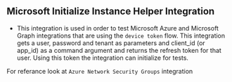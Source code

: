 ## Microsoft Initialize Instance Helper Integration
- This integration is used in order to test Microsoft Azure and Microsoft Graph integrations 
that are using the `device token` flow. This integration gets a user, password and tenant as parameters
and client_id (or app_id) as a command argument and returns the refresh token for that user.
Using this token the integration can initialize for tests. 

For referance look at `Azure Network Security Groups` integration 
